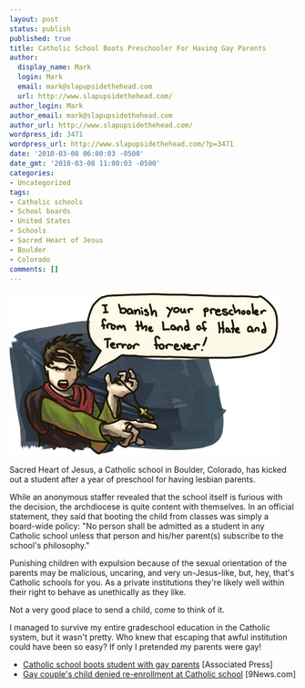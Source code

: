 ```yaml
---
layout: post
status: publish
published: true
title: Catholic School Boots Preschooler For Having Gay Parents
author:
  display_name: Mark
  login: Mark
  email: mark@slapupsidethehead.com
  url: http://www.slapupsidethehead.com/
author_login: Mark
author_email: mark@slapupsidethehead.com
author_url: http://www.slapupsidethehead.com/
wordpress_id: 3471
wordpress_url: http://www.slapupsidethehead.com/?p=3471
date: '2010-03-08 06:00:03 -0500'
date_gmt: '2010-03-08 11:00:03 -0500'
categories:
- Uncategorized
tags:
- Catholic schools
- School boards
- United States
- Schools
- Sacred Heart of Jesus
- Boulder
- Colorado
comments: []
---
```

![](/wp-content/media/2010/03/banishment.jpg "Oh no!")

Sacred Heart of Jesus, a Catholic school in Boulder, Colorado, has kicked out a student after a year of preschool for having lesbian parents.

While an anonymous staffer revealed that the school itself is furious with the decision, the archdiocese is quite content with themselves. In an official statement, they said that booting the child from classes was simply a board-wide policy: "No person shall be admitted as a student in any Catholic school unless that person and his/her parent(s) subscribe to the school's philosophy."

Punishing children with expulsion because of the sexual orientation of the parents may be malicious, uncaring, and very un-Jesus-like, but, hey, that's Catholic schools for you. As a private institutions they're likely well within their right to behave as unethically as they like.

Not a very good place to send a child, come to think of it.

I managed to survive my entire gradeschool education in the Catholic system, but it wasn't pretty.  Who knew that escaping that awful institution could have been so easy? If only I pretended my parents were gay!

- [Catholic school boots student with gay parents](http://www.google.com/hostednews/ap/article/ALeqM5jfTmvT_dixBFADA9lgMgHEZL4uLwD9E8NOG80) [Associated Press]
- [Gay couple's child denied re-enrollment at Catholic school](http://www.google.com/hostednews/ap/article/ALeqM5jfTmvT_dixBFADA9lgMgHEZL4uLwD9E8NOG80) [9News.com]
